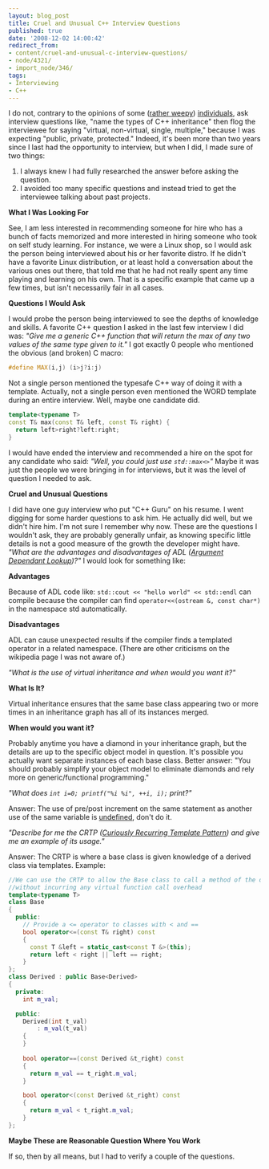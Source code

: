 ```yaml
---
layout: blog_post
title: Cruel and Unusual C++ Interview Questions
published: true
date: '2008-12-02 14:00:42'
redirect_from:
- content/cruel-and-unusual-c-interview-questions/
- node/4321/
- import_node/346/
tags:
- Interviewing
- C++
---
```


I do not, contrary to the opinions of some ([rather weepy](/content/c-inheritance-access-specifiers-previously-types-c-inheritance#comment-6266)) [individuals](/content/c-inheritance-access-specifiers-previously-types-c-inheritance#comment-6240), ask interview questions like, "name the types of C++ inheritance" then flog the interviewee for saying "virtual, non-virtual, single, multiple," because I was expecting "public, private, protected." Indeed, it's been more than two years since I last had the opportunity to interview, but when I did, I made sure of two things:

1.  I always knew I had fully researched the answer before asking the question.
2.  I avoided too many specific questions and instead tried to get the interviewee talking about past projects.

**What I Was Looking For** 

See, I am less interested in recommending someone for hire who has a bunch of facts memorized and more interested in hiring someone who took on self study learning. For instance, we were a Linux shop, so I would ask the person being interviewed about his or her favorite distro. If he didn't have a favorite Linux distribution, or at least hold a conversation about the various ones out there, that told me that he had not really spent any time playing and learning on his own. That is a specific example that came up a few times, but isn't necessarily fair in all cases. 

**Questions I Would Ask** 

I would probe the person being interviewed to see the depths of knowledge and skills. A favorite C++ question I asked in the last few interview I did was: *"Give me a generic C++ function that will return the max of any two values of the same type given to it."* I got exactly 0 people who mentioned the obvious (and broken) C macro: 

```cpp
#define MAX(i,j) (i>j?i:j)
```

Not a single person mentioned the typesafe C++ way of doing it with a template. Actually, not a single person even mentioned the WORD template during an entire interview. Well, maybe one candidate did. 

```cpp
template<typename T>  
const T& max(const T& left, const T& right) {   
  return left>right?left:right; 
}
```

I would have ended the interview and recommended a hire on the spot for any candidate who said: *"Well, you could just use `std::max<>`"* Maybe it was just the people we were bringing in for interviews, but it was the level of question I needed to ask. 

**Cruel and Unusual Questions** 

I did have one guy interview who put "C++ Guru" on his resume. I went digging for some harder questions to ask him. He actually did well, but we didn't hire him. I'm not sure I remember why now. These are the questions I wouldn't ask, they are probably generally unfair, as knowing specific little details is not a good measure of the growth the developer might have. *"What are the advantages and disadvantages of ADL ([Argument Dependant Lookup](http://en.wikipedia.org/wiki/Argument_dependent_name_lookup))?"* I would look for something like:

**Advantages**

Because of ADL code like: `std::cout << "hello world" << std::endl` can compile because the compiler can find `operator<<(ostream &, const char*)` in the namespace std automatically.

**Disadvantages**

ADL can cause unexpected results if the compiler finds a templated operator in a related namespace. (There are other criticisms on the wikipedia page I was not aware of.)

*"What is the use of virtual inheritance and when would you want it?"*

**What Is It?**

Virtual inheritance ensures that the same base class appearing two or more times in an inheritance graph has all of its instances merged.

**When would you want it?**

Probably anytime you have a diamond in your inheritance graph, but the details are up to the specific object model in question. It's possible you actually want separate instances of each base class. Better answer: "You should probably simplify your object model to eliminate diamonds and rely more on generic/functional programming."

*"What does `int i=0; printf("%i %i", ++i, i);` print?"*

Answer: The use of pre/post increment on the same statement as another use of the same variable is [undefined](/content/do-you-know-what-i-and-i-really-do), don't do it.

*"Describe for me the CRTP ([Curiously Recurring Template Pattern](http://en.wikipedia.org/wiki/Curiously_Recurring_Template_Pattern)) and give me an example of its usage."*

Answer: The CRTP is where a base class is given knowledge of a derived class via templates. Example: 

```cpp
//We can use the CRTP to allow the Base class to call a method of the derived class
//without incurring any virtual function call overhead
template<typename T>
class Base
{
  public:
    // Provide a <= operator to classes with < and ==
    bool operator<=(const T& right) const
    {
      const T &left = static_cast<const T &>(this);
      return left < right || left == right;
    }
};
class Derived : public Base<Derived>
{
  private:
    int m_val;

  public:
    Derived(int t_val)
        : m_val(t_val)  
    {                 
    }
    
    bool operator==(const Derived &t_right) const
    {
      return m_val == t_right.m_val;
    }

    bool operator<(const Derived &t_right) const
    {
      return m_val < t_right.m_val;
    }
};
```

**Maybe These are Reasonable Question Where You Work** 

If so, then by all means, but I had to verify a couple of the questions.
